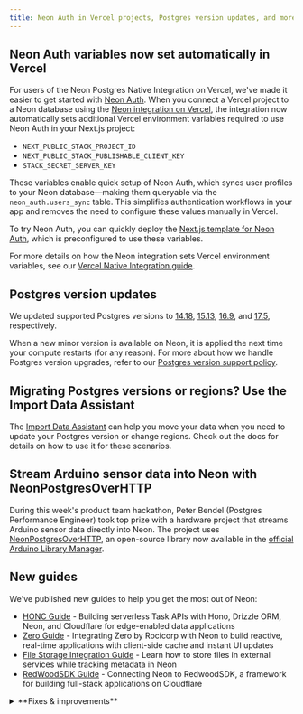 ```yaml
---
title: Neon Auth in Vercel projects, Postgres version updates, and more
---
```


## Neon Auth variables now set automatically in Vercel

For users of the Neon Postgres Native Integration on Vercel, we've made it easier to get started with [Neon Auth](https://neon.tech/docs/guides/neon-auth). When you connect a Vercel project to a Neon database using the [Neon integration on Vercel](https://vercel.com/marketplace/neon), the integration now automatically sets additional Vercel environment variables required to use Neon Auth in your Next.js project:

- `NEXT_PUBLIC_STACK_PROJECT_ID`
- `NEXT_PUBLIC_STACK_PUBLISHABLE_CLIENT_KEY`
- `STACK_SECRET_SERVER_KEY`

These variables enable quick setup of Neon Auth, which syncs user profiles to your Neon database—making them queryable via the `neon_auth.users_sync` table. This simplifies authentication workflows in your app and removes the need to configure these values manually in Vercel.

To try Neon Auth, you can quickly deploy the [Next.js template for Neon Auth](https://github.com/neondatabase-labs/neon-auth-nextjs-template), which is preconfigured to use these variables.

For more details on how the Neon integration sets Vercel environment variables, see our [Vercel Native Integration guide](https://neon.tech/docs/guides/vercel-native-integration).

## Postgres version updates

We updated supported Postgres versions to [14.18](https://www.postgresql.org/docs/release/14.18/), [15.13](https://www.postgresql.org/docs/release/15.13/), [16.9](https://www.postgresql.org/docs/release/16.9/), and [17.5](https://www.postgresql.org/docs/release/17.5/), respectively.

When a new minor version is available on Neon, it is applied the next time your compute restarts (for any reason). For more about how we handle Postgres version upgrades, refer to our [Postgres version support policy](/docs/postgresql/postgres-version-policy).

## Migrating Postgres versions or regions? Use the Import Data Assistant

The [Import Data Assistant](/docs/import/import-data-assistant) can help you move your data when you need to update your Postgres version or change regions. Check out the docs for details on how to use it for these scenarios.

## Stream Arduino sensor data into Neon with NeonPostgresOverHTTP

During this week's product team hackathon, Peter Bendel (Postgres Performance Engineer) took top prize with a hardware project that streams Arduino sensor data directly into Neon. The project uses [NeonPostgresOverHTTP](https://github.com/neondatabase-labs/NeonPostgresOverHTTP/tree/v0.8.2), an open-source library now available in the [official Arduino Library Manager](https://docs.arduino.cc/software/ide-v2/tutorials/ide-v2-installing-a-library/).

## New guides

We've published new guides to help you get the most out of Neon:

- [HONC Guide](https://neon.tech/guides/honc) - Building serverless Task APIs with Hono, Drizzle ORM, Neon, and Cloudflare for edge-enabled data applications
- [Zero Guide](https://neon.tech/guides/zero) - Integrating Zero by Rocicorp with Neon to build reactive, real-time applications with client-side cache and instant UI updates
- [File Storage Integration Guide](/docs/guides/file-storage) - Learn how to store files in external services while tracking metadata in Neon
- [RedWoodSDK Guide](/docs/guides/redwoodsdk) - Connecting Neon to RedwoodSDK, a framework for building full-stack applications on Cloudflare

<details>

<summary>**Fixes & improvements**</summary>

- **Data API**

  - We upgraded the PostgREST engine that powers the [Neon Data API](/docs/data-api/get-started) to **version 13.0.0**. See the [PostgREST release notes](https://github.com/PostgREST/postgrest/releases) to learn more.
  - The management API spec for Data API endpoints ([create](https://api-docs.neon.tech/reference/createprojectbranchdataapi), [delete](https://api-docs.neon.tech/reference/deleteprojectbranchdataapi), [get](https://api-docs.neon.tech/reference/getprojectbranchdataapi)) is now available.

    > The [Data API](/docs/data-api/get-started) is out in Early Access. [Sign up](/docs/introduction/early-access) to try it out.

- **Neon Console**

  - Copy improvements may not typically warrant a changelog entry, but this one addresses a common point of confusion: the default compute settings UI now makes it clear that changes _only_ apply to new computes you create, not existing ones.

    ![compute default settings](/docs/relnotes/compute_settings.png)

- **Neon RLS**

  - Fixed an issue that prevented permissions from being granted to Neon RLS roles on read replicas.

</details>
